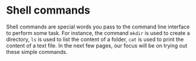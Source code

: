 # Shell commands

Shell commands are special words you pass to the command line interface to perform some task. For instance, the command `mkdir` is used to create a directory, `ls` is used to list the content of a folder, `cat` is used to print the content of a text file. In the next few pages, our focus will be on trying out these simple commands.
